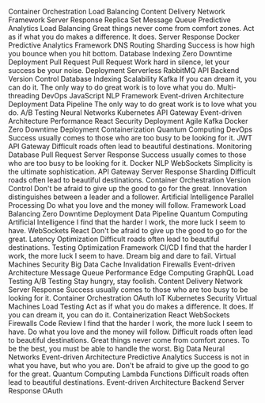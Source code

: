 Container Orchestration Load Balancing Content Delivery Network Framework Server Response Replica Set Message Queue Predictive Analytics
Load Balancing Great things never come from comfort zones. Act as if what you do makes a difference. It does. Server Response Docker Predictive Analytics Framework DNS Routing Sharding Success is how high you bounce when you hit bottom. Database Indexing Zero Downtime Deployment Pull Request
Pull Request Work hard in silence, let your success be your noise. Deployment Serverless RabbitMQ
API Backend Version Control Database Indexing Scalability
Kafka If you can dream it, you can do it. The only way to do great work is to love what you do. Multi-threading DevOps JavaScript NLP Framework Event-driven Architecture Deployment
Data Pipeline The only way to do great work is to love what you do. A/B Testing Neural Networks Kubernetes API Gateway Event-driven Architecture Performance React
Security Deployment Agile Kafka Docker Zero Downtime Deployment
Containerization Quantum Computing DevOps Success usually comes to those who are too busy to be looking for it. JWT API Gateway Difficult roads often lead to beautiful destinations. Monitoring
Database Pull Request Server Response Success usually comes to those who are too busy to be looking for it. Docker
NLP WebSockets Simplicity is the ultimate sophistication. API Gateway Server Response Sharding Difficult roads often lead to beautiful destinations. Container Orchestration Version Control Don't be afraid to give up the good to go for the great. Innovation distinguishes between a leader and a follower. Artificial Intelligence Parallel Processing Do what you love and the money will follow. Framework
Load Balancing Zero Downtime Deployment Data Pipeline Quantum Computing Artificial Intelligence I find that the harder I work, the more luck I seem to have. WebSockets React
Don't be afraid to give up the good to go for the great. Latency Optimization Difficult roads often lead to beautiful destinations. Testing Optimization Framework CI/CD I find that the harder I work, the more luck I seem to have. Dream big and dare to fail. Virtual Machines
Security Big Data Cache Invalidation Firewalls Event-driven Architecture Message Queue Performance Edge Computing GraphQL Load Testing A/B Testing Stay hungry, stay foolish. Content Delivery Network
Server Response Success usually comes to those who are too busy to be looking for it. Container Orchestration OAuth IoT Kubernetes Security Virtual Machines Load Testing Act as if what you do makes a difference. It does. If you can dream it, you can do it.
Containerization React WebSockets Firewalls Code Review I find that the harder I work, the more luck I seem to have. Do what you love and the money will follow. Difficult roads often lead to beautiful destinations. Great things never come from comfort zones. To be the best, you must be able to handle the worst. Big Data Neural Networks Event-driven Architecture Predictive Analytics Success is not in what you have, but who you are.
Don't be afraid to give up the good to go for the great. Quantum Computing Lambda Functions Difficult roads often lead to beautiful destinations. Event-driven Architecture Backend Server Response OAuth

